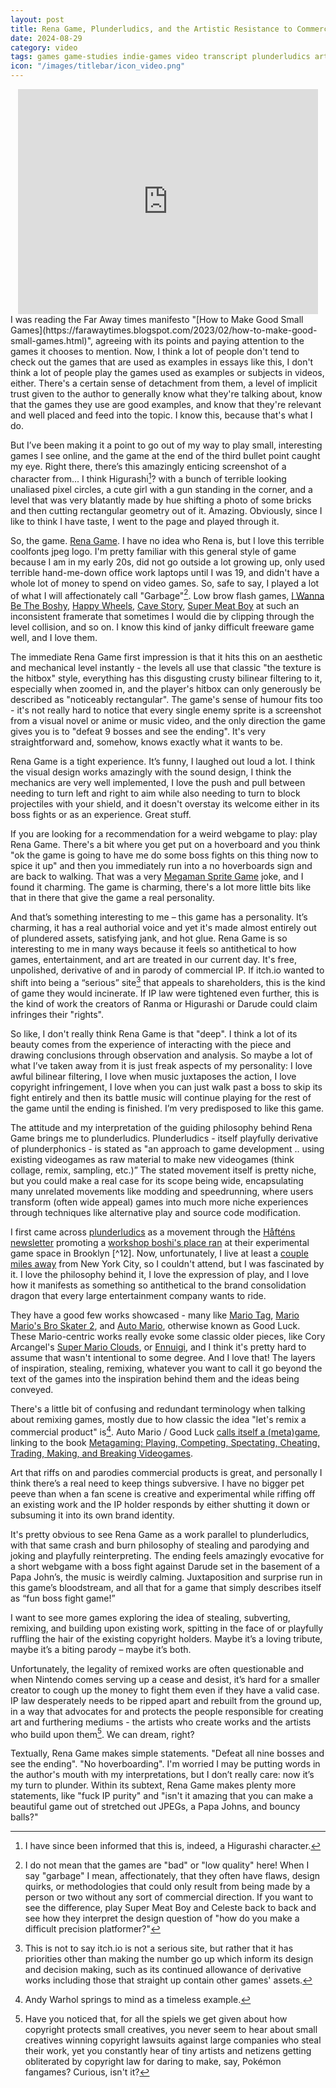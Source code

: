 ```yaml
---
layout: post
title: Rena Game, Plunderludics, and the Artistic Resistance to Commercialism
date: 2024-08-29
category: video
tags: games game-studies indie-games video transcript plunderludics art
icon: "/images/titlebar/icon_video.png"
---
```

<center><iframe width="480" height="360" src="https://www.youtube.com/embed/qRCc7l56mfg" title="I Love Copyright Infringement!" frameborder="0" allow="accelerometer; autoplay; clipboard-write; encrypted-media; gyroscope; picture-in-picture; web-share" referrerpolicy="strict-origin-when-cross-origin" allowfullscreen></iframe></center>
I was reading the Far Away times manifesto "[How to Make Good Small Games](https://farawaytimes.blogspot.com/2023/02/how-to-make-good-small-games.html)", agreeing with its points and paying attention to the games it chooses to mention. Now, I think a lot of people don't tend to check out the games that are used as examples in essays like this, I don't think a lot of people play the games used as examples or subjects in videos, either. There's a certain sense of detachment from them, a level of implicit trust given to the author to generally know what they're talking about, know that the games they use are good examples, and know that they're relevant and well placed and feed into the topic. I know this, because that's what I do.

But I’ve been making it a point to go out of my way to play small, interesting games I see online, and the game at the end of the third bullet point caught my eye. Right there, there’s this amazingly enticing screenshot of a character from... I think Higurashi[^1]? with a bunch of terrible looking unaliased pixel circles, a cute girl with a gun standing in the corner, and a level that was very blatantly made by hue shifting a photo of some bricks and then cutting rectangular geometry out of it. Amazing. Obviously, since I like to think I have taste, I went to the page and played through it.

So, the game. [Rena Game](https://brlka.itch.io/rena-game). I have no idea who Rena is, but I love this terrible coolfonts jpeg logo. I'm pretty familiar with this general style of game because I am in my early 20s, did not go outside a lot growing up, only used terrible hand-me-down office work laptops until I was 19, and didn't have a whole lot of money to spend on video games. So, safe to say, I played a lot of what I will affectionately call "Garbage"[^2]. Low brow flash games, [I Wanna Be The Boshy](http://delicious-fruit.com/ratings/game_details.php?id=11890), [Happy Wheels](https://web.archive.org/web/20240731123551/https://totaljerkface.com/happy_wheels.tjf), [Cave Story](https://www.cavestory.org/download/cave-story.php), [Super Meat Boy](https://store.steampowered.com/app/40800/Super_Meat_Boy/) at such an inconsistent framerate that sometimes I would die by clipping through the level collision, and so on. I know this kind of janky difficult freeware game well, and I love them.

The immediate Rena Game first impression is that it hits this on an aesthetic and mechanical level instantly - the levels all use that classic "the texture is the hitbox" style, everything has this disgusting crusty bilinear filtering to it, especially when zoomed in, and the player's hitbox can only generously be described as "noticeably rectangular". The game's sense of humour fits too - it's not really hard to notice that every single enemy sprite is a screenshot from a visual novel or anime or music video, and the only direction the game gives you is to "defeat 9 bosses and see the ending". It's very straightforward and, somehow, knows exactly what it wants to be.

Rena Game is a tight experience. It’s funny, I laughed out loud a lot. I think the visual design works amazingly with the sound design, I think the mechanics are very well implemented, I love the push and pull between needing to turn left and right to aim while also needing to turn to block projectiles with your shield, and it doesn't overstay its welcome either in its boss fights or as an experience. Great stuff.

If you are looking for a recommendation for a weird webgame to play: play Rena Game. There's a bit where you get put on a hoverboard and you think "ok the game is going to have me do some boss fights on this thing now to spice it up" and then you immediately run into a no hoverboards sign and are back to walking. That was a very [Megaman Sprite Game](https://www.tumblr.com/megamanspritecomic/65735240451/megaman-sprite-game-released-on-october-31st) joke, and I found it charming. The game is charming, there's a lot more little bits like that in there that give the game a real personality.

And that’s something interesting to me – this game has a personality. It’s charming, it has a real authorial voice and yet it's made almost entirely out of plundered assets, satisfying jank, and hot glue. Rena Game is so interesting to me in many ways because it feels so antithetical to how games, entertainment, and art are treated in our current day. It's free, unpolished, derivative of and in parody of commercial IP. If itch.io wanted to shift into being a “serious” site[^3] that appeals to shareholders, this is the kind of game they would incinerate. If IP law were tightened even further, this is the kind of work the creators of Ranma or Higurashi or Darude could claim infringes their "rights".

So like, I don't really think Rena Game is that "deep". I think a lot of its beauty comes from the experience of interacting with the piece and drawing conclusions through observation and analysis. So maybe a lot of what I’ve taken away from it is just freak aspects of my personality: I love awful bilinear filtering, I love when music juxtaposes the action, I love copyright infringement, I love when you can just walk past a boss to skip its fight entirely and then its battle music will continue playing for the rest of the game until the ending is finished. I’m very predisposed to like this game.

The attitude and my interpretation of the guiding philosophy behind Rena Game brings me to plunderludics. Plunderludics - itself playfully derivative of plunderphonics - is stated as "an approach to game development .. using existing videogames as raw material to make new videogames (think collage, remix, sampling, etc.)” The stated movement itself is pretty niche, but you could make a real case for its scope being wide, encapsulating many unrelated movements like modding and speedrunning, where users transform (often wide appeal) games into much more niche experiences through techniques like alternative play and source code modification. 

I first came across [plunderludics](https://plunderludics.github.io/) as a movement through the [Håfténs newsletter](https://www.patreon.com/posts/107828383) promoting a [workshop boshi's place ran](https://www.instagram.com/p/C9KlaEausCm/) at their experimental game space in Brooklyn [^12]. Now, unfortunately, I live at least a [couple miles away](https://en.wikipedia.org/w/index.php?title=United_Kingdom) from New York City, so I couldn't attend, but I was fascinated by it. I love the philosophy behind it, I love the expression of play, and I love how it manifests as something so antithetical to the brand consolidation dragon that every large entertainment company wants to ride.

They have a good few works showcased - many like [Mario Tag](https://plunderludics.github.io/works/mario%20tag.html), [Mario Mario's Bro Skater 2](https://plunderludics.github.io/works/mario%20mario's%20bro%20skater%202.html), and [Auto Mario](https://nes.mut.media/goodluck.html), otherwise known as Good Luck. These Mario-centric works really evoke some classic older pieces, like Cory Arcangel's [Super Mario Clouds](https://whitney.org/collection/works/20588), or [Ennuigi](https://www.lexaloffle.com/bbs/?pid=32360), and I think it's pretty hard to assume that wasn't intentional to some degree. And I love that! The layers of inspiration, stealing, remixing, whatever you want to call it go beyond the text of the games into the inspiration behind them and the ideas being conveyed.

There's a little bit of confusing and redundant terminology when talking about remixing games, mostly due to how classic the idea "let's remix a commercial product" is[^4]. Auto Mario / Good Luck [calls itself a (meta)game](https://nes.mut.media/goodluck-ramble.html), linking to the book [Metagaming: Playing, Competing, Spectating, Cheating, Trading, Making, and Breaking Videogames](https://doi.org/10.5749/9781452958354).

Art that riffs on and parodies commercial products is great, and personally I think there’s a real need to keep things subversive. I have no bigger pet peeve than when a fan scene is creative and experimental while riffing off an existing work and the IP holder responds by either shutting it down or subsuming it into its own brand identity.

It's pretty obvious to see Rena Game as a work parallel to plunderludics, with that same crash and burn philosophy of stealing and parodying and joking and playfully reinterpreting. The ending feels amazingly evocative for a short webgame with a boss fight against Darude set in the basement of a Papa John’s, the music is weirdly calming. Juxtaposition and surprise run in this game’s bloodstream, and all that for a game that simply describes itself as “fun boss fight game!”

I want to see more games exploring the idea of stealing, subverting, remixing, and building upon existing work, spitting in the face of or playfully ruffling the hair of the existing copyright holders. Maybe it’s a loving tribute, maybe it’s a biting parody – maybe it’s both. 

Unfortunately, the legality of remixed works are often questionable and when Nintendo comes serving up a cease and desist, it’s hard for a smaller creator to cough up the money to fight them even if they have a valid case. IP law desperately needs to be ripped apart and rebuilt from the ground up, in a way that advocates for and protects the people responsible for creating art and furthering mediums - the artists who create works and the artists who build upon them[^5]. We can dream, right?

Textually, Rena Game makes simple statements. "Defeat all nine bosses and see the ending". "No hoverboarding". I'm worried I may be putting words in the author's mouth with my interpretations, but I don’t really care: now it’s my turn to plunder. Within its subtext, Rena Game makes plenty more statements, like "fuck IP purity" and "isn't it amazing that you can make a beautiful game out of stretched out JPEGs, a Papa Johns, and bouncy balls?"

[^1]: I have since been informed that this is, indeed, a Higurashi character.
[^2]: I do not mean that the games are "bad" or "low quality" here! When I say "garbage" I mean, affectionately, that they often have flaws, design quirks, or methodologies that could only result from being made by a person or two without any sort of commercial direction. If you want to see the difference, play Super Meat Boy and Celeste back to back and see how they interpret the design question of "how do you make a difficult precision platformer?"
[^3]: This is not to say itch.io is not a serious site, but rather that it has priorities other than making the number go up which inform its design and decision making, such as its continued allowance of derivative works including those that straight up contain other games' assets.
[^4]: Andy Warhol springs to mind as a timeless example.
[^5]: Have you noticed that, for all the spiels we get given about how copyright protects small creatives, you never seem to hear about small creatives winning copyright lawsuits against large companies who steal their work, yet you constantly hear of tiny artists and netizens getting obliterated by copyright law for daring to make, say, Pokémon fangames? Curious, isn't it?

